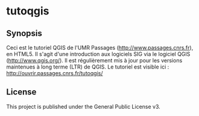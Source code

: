 # tutoqgis

## Synopsis

Ceci est le tutoriel QGIS de l'UMR Passages (http://www.passages.cnrs.fr), en HTML5. Il s'agit d'une introduction aux logiciels SIG via le logiciel QGIS (http://www.qgis.org/). Il est régulièrement mis à jour pour les versions maintenues à long terme (LTR) de QGIS.
Le tutoriel est visible ici : http://ouvrir.passages.cnrs.fr/tutoqgis/

## License

This project is published under the General Public License v3.
